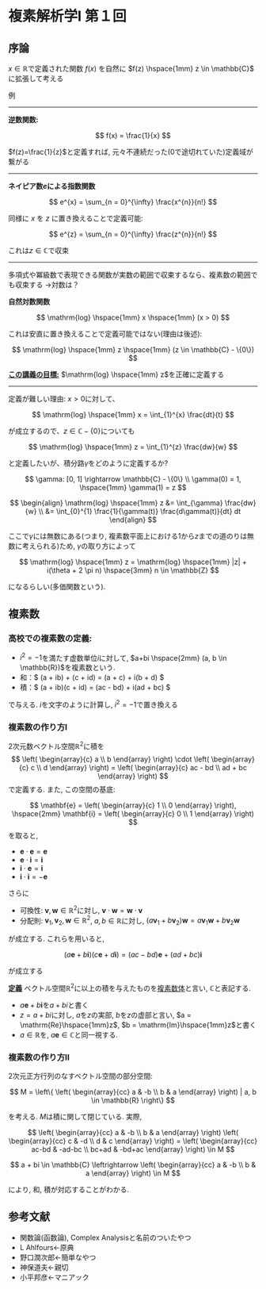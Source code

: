 # 複素解析学Ⅰ 第１回

## 序論

$х \in \mathbb{R}$で定義された関数 $f(x)$ を自然に $f(z) \hspace{1mm} z \in \mathbb{C}$ に拡張して考える

例

---
**逆数関数:**

$$
f(x) = \frac{1}{x}
$$

$f(z)=\frac{1}{z}$と定義すれば, 元々不連続だった(0で途切れていた)定義域が繋がる

---
**ネイピア数$e$による指数関数**

$$
e^{x} = \sum_{n = 0}^{\infty} \frac{x^{n}}{n!}
$$

同様に $x$ を $z$ に置き換えることで定義可能:

$$
e^{z} = \sum_{n = 0}^{\infty} \frac{z^{n}}{n!}
$$

これは$z \in \mathbb{C}$で収束

---
多項式や冪級数で表現できる関数が実数の範囲で収束するなら、複素数の範囲でも収束する →対数は？

**自然対数関数**

$$
\mathrm{log} \hspace{1mm} x \hspace{1mm} (x > 0)
$$

これは安直に置き換えることで定義可能ではない(理由は後述):

$$
\mathrm{log} \hspace{1mm} z \hspace{1mm} (z \in \mathbb{C} - \{0\})
$$

<u>****この講義の目標:****</u> $\mathrm{log} \hspace{1mm} z$を正確に定義する

---
定義が難しい理由: $x > 0$に対して、

$$
\mathrm{log} \hspace{1mm} x = \int_{1}^{x} \frac{dt}{t}
$$

が成立するので、$z \in \mathbb{C} - \{0\}$についても

$$
\mathrm{log} \hspace{1mm} z = \int_{1}^{z} \frac{dw}{w}
$$

と定義したいが、積分路$\gamma$をどのように定義するか?

$$
\gamma: [0, 1] \rightarrow \mathbb{C} - \{0\} \\
\gamma(0) = 1, \hspace{1mm} \gamma(1) = z
$$

$$
\begin{align}
\mathrm{log} \hspace{1mm} z &= \int_{\gamma} \frac{dw}{w} \\
 &= \int_{0}^{1} \frac{1}{\gamma(t)} \frac{d\gamma(t)}{dt} dt
\end{align}
$$

ここで$\gamma$には無数にある(つまり, 複素数平面上における$1$から$z$までの道のりは無数に考えられる)ため, $\gamma$の取り方によって

$$
\mathrm{log} \hspace{1mm} z = \mathrm{log} \hspace{1mm} |z| + i(\theta + 2 \pi n) \hspace{3mm} n \in \mathbb{Z}
$$

になるらしい(多価関数という).

## 複素数
### 高校での複素数の定義:
- $i^{2} = -1$を満たす虚数単位$i$に対して, $a+bi \hspace{2mm} (a, b \in \mathbb{R})$を複素数という.
- 和：$ (a + ib) + (c + id) = (a + c) + i(b + d) $
- 積：$ (a + ib)(c + id) = (ac - bd) + i(ad + bc) $

で与える. $i$を文字のように計算し, $i^{2} = -1$で置き換える

### 複素数の作り方I
2次元数ベクトル空間$\mathbb{R}^{2}$に積を
$$
\left(
    \begin{array}{c}
        a \\
        b
    \end{array}
\right) \cdot
\left(
    \begin{array}{c}
        c \\
        d
    \end{array}
\right) =
\left(
    \begin{array}{c}
        ac - bd \\
        ad + bc
    \end{array}
\right)
$$
で定義する. また, この空間の基底:

$$
\mathbf{e} = \left(
    \begin{array}{c}
        1 \\
        0
    \end{array}
\right), \hspace{2mm}
\mathbf{i} = \left(
    \begin{array}{c}
        0 \\
        1
    \end{array}
\right)
$$
を取ると,
- $\mathbf{e} \cdot \mathbf{e} = \mathbf{e}$
- $\mathbf{e} \cdot \mathbf{i} = \mathbf{i}$
- $\mathbf{i} \cdot \mathbf{e} = \mathbf{i}$
- $\mathbf{i} \cdot \mathbf{i} = -\mathbf{e}$

さらに
- 可換性: $\mathbf{v}, \mathbf{w} \in \mathbb{R}^{2}$に対し, $\mathbf{v} \cdot \mathbf{w} = \mathbf{w} \cdot \mathbf{v}$
- 分配則: $\mathbf{v}_{1}, \mathbf{v}_{2}, \mathbf{w} \in \mathbb{R}^{2}$, $a, b \in \mathbb{R}$に対し, $(a\mathbf{v}_{1} + b\mathbf{v}_{2})\mathbf{w} = a\mathbf{v}_{1}\mathbf{w} + b\mathbf{v}_{2}\mathbf{w}$

が成立する. これらを用いると,

$$
(a\mathbf{e} + b\mathbf{i})(c\mathbf{e} + d\mathbf{i}) = (ac - bd)\mathbf{e} + (ad + bc)\mathbf{i}
$$

が成立する

<u>**定義**</u>
ベクトル空間$\mathbb{R}^{2}$に以上の積を与えたものを<u>複素数体</u>と言い, $\mathbb{C}$と表記する.

- $a\mathbf{e} + b\mathbf{i}$を$a + bi$と書く
- $z = a + bi$に対し, $a$を$z$の実部, $b$を$z$の虚部と言い, $a = \mathrm{Re}\hspace{1mm}z$, $b = \mathrm{Im}\hspace{1mm}z$と書く
- $a \in \mathbb{R}$を, $a\mathbf{e} \in \mathbb{C}$と同一視する.

### 複素数の作り方II
2次元正方行列のなすベクトル空間の部分空間:

$$
M =
\left\{
    \left(
        \begin{array}{cc}
            a & -b \\
            b & a
        \end{array}
    \right)
    | a, b \in \mathbb{R}
\right\}
$$

を考える. $M$は積に関して閉じている. 実際,

$$
\left(
    \begin{array}{cc}
        a & -b \\
        b & a
    \end{array}
\right)
\left(
    \begin{array}{cc}
        c & -d \\
        d & c
    \end{array}
\right) =
\left(
    \begin{array}{cc}
        ac-bd & -ad-bc \\
        bc+ad & -bd+ac
    \end{array}
\right) \in M
$$

$$
a + bi \in \mathbb{C} \leftrightarrow
\left(
    \begin{array}{cc}
        a & -b \\
        b & a
    \end{array}
\right) \in M
$$

により, 和, 積が対応することがわかる.

## 参考文献
- 関数論(函数論), Complex Analysisと名前のついたやつ
- L Ahlfours←原典
- 野口潤次郎←簡単なやつ
- 神保道夫←親切
- 小平邦彦←マニアック